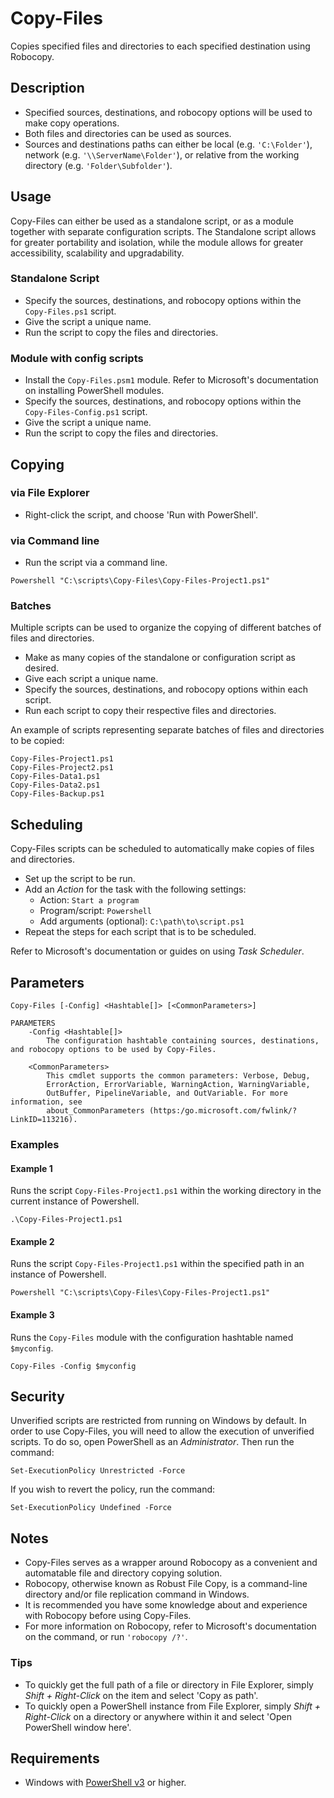 # Copy-Files
Copies specified files and directories to each specified destination using Robocopy.

## Description
* Specified sources, destinations, and robocopy options will be used to make copy operations.
* Both files and directories can be used as sources.
* Sources and destinations paths can either be local (e.g. `'C:\Folder'`), network (e.g. `'\\ServerName\Folder'`), or relative from the working directory (e.g. `'Folder\Subfolder'`).

## Usage
Copy-Files can either be used as a standalone script, or as a module together with separate configuration scripts. The Standalone script allows for greater portability and isolation, while the module allows for greater accessibility, scalability and upgradability.

### Standalone Script
* Specify the sources, destinations, and robocopy options within the `Copy-Files.ps1` script.
* Give the script a unique name.
* Run the script to copy the files and directories.

### Module with config scripts
* Install the `Copy-Files.psm1` module. Refer to Microsoft's documentation on installing PowerShell modules.
* Specify the sources, destinations, and robocopy options within the `Copy-Files-Config.ps1` script.
* Give the script a unique name.
* Run the script to copy the files and directories.

## Copying

### via File Explorer
* Right-click the script, and choose 'Run with PowerShell'.

### via Command line
* Run the script via a command line.

```
Powershell "C:\scripts\Copy-Files\Copy-Files-Project1.ps1"
```

### Batches
Multiple scripts can be used to organize the copying of different batches of files and directories.
* Make as many copies of the standalone or configuration script as desired.
* Give each script a unique name.
* Specify the sources, destinations, and robocopy options within each script.
* Run each script to copy their respective files and directories.

An example of scripts representing separate batches of files and directories to be copied:

```
Copy-Files-Project1.ps1
Copy-Files-Project2.ps1
Copy-Files-Data1.ps1
Copy-Files-Data2.ps1
Copy-Files-Backup.ps1
```

## Scheduling
Copy-Files scripts can be scheduled to automatically make copies of files and directories.
* Set up the script to be run.
* Add an *Action* for the task with the following settings:
  * Action: `Start a program`
  * Program/script: `Powershell`
  * Add arguments (optional): `C:\path\to\script.ps1`
* Repeat the steps for each script that is to be scheduled.

Refer to Microsoft's documentation or guides on using *Task Scheduler*.

## Parameters

```
Copy-Files [-Config] <Hashtable[]> [<CommonParameters>]

PARAMETERS
    -Config <Hashtable[]>
        The configuration hashtable containing sources, destinations, and robocopy options to be used by Copy-Files.

    <CommonParameters>
        This cmdlet supports the common parameters: Verbose, Debug,
        ErrorAction, ErrorVariable, WarningAction, WarningVariable,
        OutBuffer, PipelineVariable, and OutVariable. For more information, see
        about_CommonParameters (https:/go.microsoft.com/fwlink/?LinkID=113216).
```

### Examples

#### Example 1
Runs the script `Copy-Files-Project1.ps1` within the working directory in the current instance of Powershell.

```
.\Copy-Files-Project1.ps1
```

#### Example 2
Runs the script `Copy-Files-Project1.ps1` within the specified path in an instance of Powershell.

```
Powershell "C:\scripts\Copy-Files\Copy-Files-Project1.ps1"
```

#### Example 3
Runs the `Copy-Files` module with the configuration hashtable named `$myconfig`.

```
Copy-Files -Config $myconfig
```

## Security
Unverified scripts are restricted from running on Windows by default. In order to use Copy-Files, you will need to allow the execution of unverified scripts. To do so, open PowerShell as an *Administrator*. Then run the command:

```
Set-ExecutionPolicy Unrestricted -Force
```

If you wish to revert the policy, run the command:

```
Set-ExecutionPolicy Undefined -Force
```

## Notes
* Copy-Files serves as a wrapper around Robocopy as a convenient and automatable file and directory copying solution.
* Robocopy, otherwise known as Robust File Copy, is a command-line directory and/or file replication command in Windows.
* It is recommended you have some knowledge about and experience with Robocopy before using Copy-Files.
* For more information on Robocopy, refer to Microsoft's documentation on the command, or run `'robocopy /?'`.

### Tips
* To quickly get the full path of a file or directory in File Explorer, simply *Shift + Right-Click* on the item and select 'Copy as path'.
* To quickly open a PowerShell instance from File Explorer, simply *Shift + Right-Click* on a directory or anywhere within it and select 'Open PowerShell window here'.

## Requirements
* Windows with <a href="https://github.com/PowerShell/PowerShell#get-powershell" target="_blank" title="PowerShell">PowerShell v3</a> or higher.